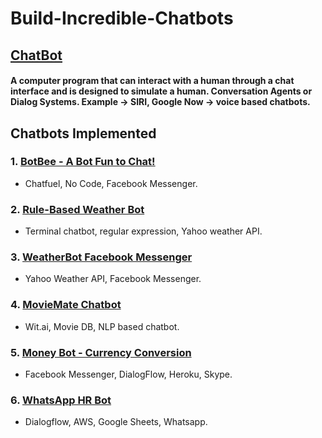 # Build-Incredible-Chatbots

## [ChatBot](https://github.com/Amitha353/Build-Incredible-Chatbots/wiki)
#### A computer program that can interact with a human through a chat interface and is designed to simulate a human. Conversation Agents or Dialog Systems. Example -> SIRI, Google Now -> voice based chatbots.

## Chatbots Implemented
### 1. [BotBee - A Bot Fun to Chat!](https://github.com/Amitha353/Build-Incredible-Chatbots/wiki/BotBee---Fun-to-chat!)
   * Chatfuel, No Code, Facebook Messenger.
### 2. [Rule-Based Weather Bot](https://github.com/Amitha353/Build-Incredible-Chatbots/wiki/Building-a-Rule-Based-Weather-Bot)
   * Terminal chatbot, regular expression, Yahoo weather API.
### 3. [WeatherBot Facebook Messenger](https://github.com/Amitha353/Build-Incredible-Chatbots/wiki/Weather-Bot-Meets-Facebook-Messenger!)
   * Yahoo Weather API, Facebook Messenger.
### 4. [MovieMate Chatbot](https://github.com/Amitha353/Build-Incredible-Chatbots/wiki/MovieMate---A-chatbot-that-knows-everything-about-movies!)
   * Wit.ai, Movie DB, NLP based chatbot.
### 5. [Money Bot - Currency Conversion](https://github.com/Amitha353/Build-Incredible-Chatbots/wiki/Money-Bot---Currency-Conversion)
   * Facebook Messenger, DialogFlow, Heroku, Skype.
### 6. [WhatsApp HR Bot](https://github.com/Amitha353/Build-Incredible-Chatbots/wiki/Building-Bots-for-WhatsAPP)
   * Dialogflow, AWS, Google Sheets, Whatsapp.
